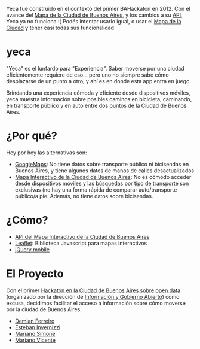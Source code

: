 Yeca fue construido en el contexto del primer BAHackaton en 2012. Con el avance del [Mapa de la Ciudad de Buenos Aires](http://mapa.buenosaires.gob.ar), y los cambios a su [API](http://data.buenosaires.gob.ar/dataset/mapa-interactivo), Yeca ya no funciona :(
Podés intentar usarlo igual, o usar el [Mapa de la Ciudad](http://mapa.buenosaires.gob.ar) y tener casi todas sus funcionalidad</p>

yeca
====
"Yeca" es el lunfardo para "Experiencia". Saber moverse por una ciudad eficientemente requiere de eso... pero uno no siempre sabe cómo desplazarse de un punto a otro, y ahí es en donde esta app entra en juego.

Brindando una experiencia cómoda y eficiente desde dispositivos móviles, yeca muestra información sobre posibles caminos en bicicleta, caminando, en transporte público y en auto entre dos puntos de la Ciudad de Buenos Aires.

¿Por qué?
====
Hoy por hoy las alternativas son:
- [GoogleMaps](http://maps.google.com): No tiene datos sobre transporte público ni bicisendas en Buenos Aires, y tiene algunos datos de manos de calles desactualizados
- [Mapa Interactivo de la Ciudad de Buenos Aires](http://mapa.buenosaires.gov.ar): No es cómodo acceder desde dispositivos móviles y las búsquedas por tipo de transporte son exclusivas (no hay una forma rápida de comparar auto/transporte público/a pie. Además, no tiene datos sobre bicisendas.

¿Cómo?
====
- [API del Mapa Interactivo de la Ciudad de Buenos Aires](http://data.buenosaires.gov.ar/dataset/api-mapa-interactivo)
- [Leaflet](http://leaflet.cloudmade.com/): Biblioteca Javascript para mapas interactivos
- [jQuery mobile](http://jquerymobile.com/)

El Proyecto
====
Con el primer [Hackaton en la Ciudad de Buenos Aires sobre open data](http://cimobsas.org/) (organizado por la dirección de [Información y Gobierno Abierto](http://digital.buenosaires.gob.ar/)) como excusa, decidimos facilitar el acceso a información sobre cómo moverse por la ciudad de Buenos Aires.

- [Demian Ferreiro](http://github.com/epidemian)
- [Esteban Invernizzi](http://github.com/invirnizzie)
- [Mariano Simone](http://www.marianosimone.com.ar)
- [Mariano Vicente](http://github.com/vmariano)
